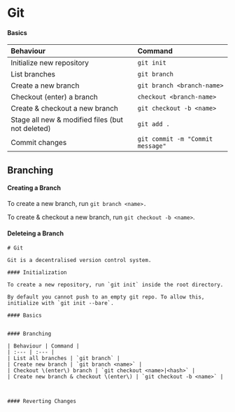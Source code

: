 # Git

#### Basics

| Behaviour | Command |
| :--- | :--- |
| Initialize new repository | `git init` |
| List branches | `git branch` |
| Create a new branch | `git branch <branch-name>` |
| Checkout \(enter\) a branch | `checkout <branch-name>` |
| Create & checkout a new branch | `git checkout -b <name>` |
| Stage all new & modified files \(but not deleted\) | `git add .` |
| Commit changes | `git commit -m "Commit message"` |



## Branching

#### Creating a Branch

To create a new branch, run `git branch <name>.`

To create & checkout a new branch, run `git checkout -b <name>`.

#### Deleteing a Branch





```
# Git
```


    Git is a decentralised version control system.

    #### Initialization

    To create a new repository, run `git init` inside the root directory.

    By default you cannot push to an empty git repo. To allow this, initialize with `git init --bare`.

    #### Basics


    #### Branching

    | Behaviour | Command |
    | :--- | :--- |
    | List all branches | `git branch` |
    | Create new branch | `git branch <name>` |
    | Checkout \(enter\) branch | `git checkout <name>|<hash>` |
    | Create new branch & checkout \(enter\) | `git checkout -b <name>` |



    #### Reverting Changes









